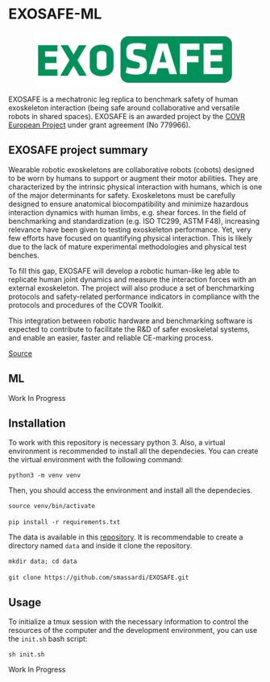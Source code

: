 # EXOSAFE-ML


<p align="center">
  <img src="imgs/EXOSAFE_logo.png" width='400px' alt="EXOSAFE logo"/>
</p>

EXOSAFE is a mechatronic leg replica to benchmark safety of human exoskeleton interaction (being safe around collaborative and versatile robots in shared spaces). EXOSAFE is an awarded project by the [COVR European Project](https://www.safearoundrobots.com/home) under grant agreement (No 779966).


## EXOSAFE project summary
Wearable robotic exoskeletons are collaborative robots (cobots) designed to be worn by humans to support or augment their motor abilities. They are characterized by the intrinsic physical interaction with humans, which is one of the major determinants for safety. Exoskeletons must be carefully designed to ensure anatomical biocompatibility and minimize hazardous interaction dynamics with human limbs, e.g. shear forces. In the field of benchmarking and standardization (e.g. ISO TC299, ASTM F48), increasing relevance have been given to testing exoskeleton performance. Yet, very few efforts have focused on quantifying physical interaction. This is likely due to the lack of mature experimental methodologies and physical test benches.

To fill this gap, EXOSAFE will develop a robotic human-like leg able to replicate human joint dynamics and measure the interaction forces with an external exoskeleton. The project will also produce a set of benchmarking protocols and safety-related performance indicators in compliance with the protocols and procedures of the COVR Toolkit.

This integration between robotic hardware and benchmarking software is expected to contribute to facilitate the R&D of safer exoskeletal systems, and enable an easier, faster and reliable CE-marking process.

[Source](http://www.neuralrehabilitation.org/en/?page_id=72)


## ML


Work In Progress


## Installation
To work with this repository is necessary python 3. Also, a virtual environment is recommended to install all the dependecies. 
You can create the virtual environment with the following command:
```
python3 -m venv venv
```

Then, you should access the environment and install all the dependecies.
```
source venv/bin/activate

pip install -r requirements.txt
```

The data is available in this [repository](https://github.com/smassardi/EXOSAFE.git). 
It is recommendable to create a directory named `data` and inside it clone the repository.
```
mkdir data; cd data

git clone https://github.com/smassardi/EXOSAFE.git
```


## Usage
To initialize a tmux session with the necessary information to control the resources of the computer and the development environment,
you can use the `init.sh` bash script:
```
sh init.sh
```

Work In Progress